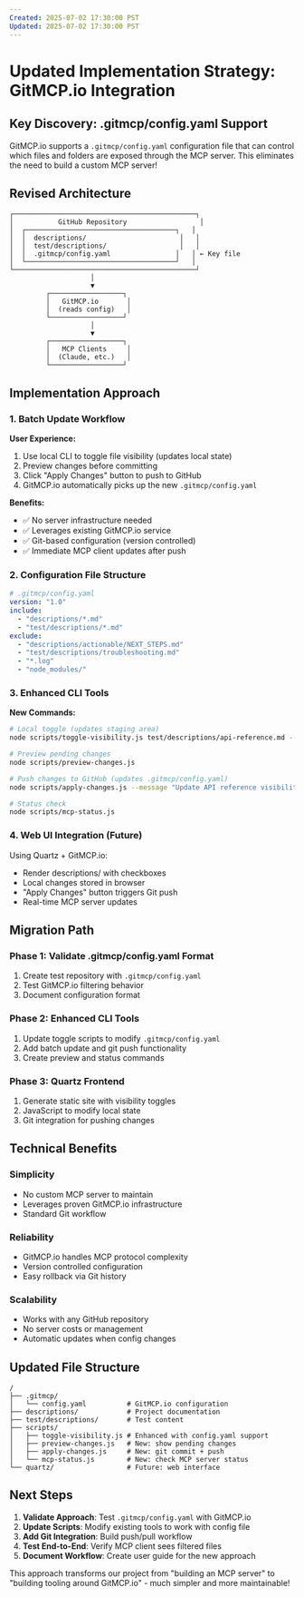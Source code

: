 ```yaml
---
Created: 2025-07-02 17:30:00 PST
Updated: 2025-07-02 17:30:00 PST
---
```


# Updated Implementation Strategy: GitMCP.io Integration

## Key Discovery: .gitmcp/config.yaml Support

GitMCP.io supports a `.gitmcp/config.yaml` configuration file that can control which files and folders are exposed through the MCP server. This eliminates the need to build a custom MCP server!

## Revised Architecture

```
┌─────────────────────────────────────────────┐
│           GitHub Repository                  │
│  ┌─────────────────────────────────────┐   │
│  │  descriptions/                       │   │ 
│  │  test/descriptions/                  │   │
│  │  .gitmcp/config.yaml                │   │ ← Key file
│  └─────────────────────────────────────┘   │
└─────────────────────────────────────────────┘
                    │
                    ▼
         ┌──────────────────┐
         │   GitMCP.io       │
         │  (reads config)   │
         └──────────────────┘
                    │
                    ▼
         ┌──────────────────┐
         │   MCP Clients     │
         │  (Claude, etc.)   │
         └──────────────────┘
```

## Implementation Approach

### 1. Batch Update Workflow

**User Experience:**
1. Use local CLI to toggle file visibility (updates local state)
2. Preview changes before committing
3. Click "Apply Changes" button to push to GitHub
4. GitMCP.io automatically picks up the new `.gitmcp/config.yaml`

**Benefits:**
- ✅ No server infrastructure needed
- ✅ Leverages existing GitMCP.io service  
- ✅ Git-based configuration (version controlled)
- ✅ Immediate MCP client updates after push

### 2. Configuration File Structure

```yaml
# .gitmcp/config.yaml
version: "1.0"
include:
  - "descriptions/*.md"
  - "test/descriptions/*.md"
exclude:
  - "descriptions/actionable/NEXT_STEPS.md" 
  - "test/descriptions/troubleshooting.md"
  - "*.log"
  - "node_modules/"
```

### 3. Enhanced CLI Tools

**New Commands:**
```bash
# Local toggle (updates staging area)
node scripts/toggle-visibility.js test/descriptions/api-reference.md --on

# Preview pending changes
node scripts/preview-changes.js

# Push changes to GitHub (updates .gitmcp/config.yaml)
node scripts/apply-changes.js --message "Update API reference visibility"

# Status check
node scripts/mcp-status.js
```

### 4. Web UI Integration (Future)

Using Quartz + GitMCP.io:
- Render descriptions/ with checkboxes
- Local changes stored in browser
- "Apply Changes" button triggers Git push
- Real-time MCP server updates

## Migration Path

### Phase 1: Validate .gitmcp/config.yaml Format
1. Create test repository with `.gitmcp/config.yaml`
2. Test GitMCP.io filtering behavior
3. Document configuration format

### Phase 2: Enhanced CLI Tools  
1. Update toggle scripts to modify `.gitmcp/config.yaml`
2. Add batch update and git push functionality
3. Create preview and status commands

### Phase 3: Quartz Frontend
1. Generate static site with visibility toggles
2. JavaScript to modify local state
3. Git integration for pushing changes

## Technical Benefits

### Simplicity
- No custom MCP server to maintain
- Leverages proven GitMCP.io infrastructure
- Standard Git workflow

### Reliability  
- GitMCP.io handles MCP protocol complexity
- Version controlled configuration
- Easy rollback via Git history

### Scalability
- Works with any GitHub repository
- No server costs or management
- Automatic updates when config changes

## Updated File Structure

```
/
├── .gitmcp/
│   └── config.yaml          # GitMCP.io configuration
├── descriptions/            # Project documentation  
├── test/descriptions/       # Test content
├── scripts/
│   ├── toggle-visibility.js # Enhanced with config.yaml support
│   ├── preview-changes.js   # New: show pending changes
│   ├── apply-changes.js     # New: git commit + push
│   └── mcp-status.js        # New: check MCP server status
└── quartz/                  # Future: web interface
```

## Next Steps

1. **Validate Approach**: Test `.gitmcp/config.yaml` with GitMCP.io
2. **Update Scripts**: Modify existing tools to work with config file
3. **Add Git Integration**: Build push/pull workflow
4. **Test End-to-End**: Verify MCP client sees filtered files
5. **Document Workflow**: Create user guide for the new approach

This approach transforms our project from "building an MCP server" to "building tooling around GitMCP.io" - much simpler and more maintainable!